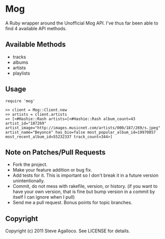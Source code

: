 Mog
===

A Ruby wrapper around the Unofficial Mog API.  I've thus far been able to find 4 available API methods.

Available Methods
-----------------

* tracks
* albums
* artists
* playlists

Usage
-----

    require 'mog'

    >> client = Mog::Client.new
    >> artists = client.artists
    => [<#Hashie::Rash artists=[<#Hashie::Rash album_count=43 artist_id="187269" artist_image="http://images.musicnet.com/artists/000/187/269/s.jpeg" artist_name="Beyoncé" has_bio=false most_popular_album_id=19970857 most_recent_album_id=55232337 track_count=344>]

Note on Patches/Pull Requests
-----------------------------

* Fork the project.
* Make your feature addition or bug fix.
* Add tests for it. This is important so I don't break it in a
  future version unintentionally.
* Commit, do not mess with rakefile, version, or history.
  (if you want to have your own version, that is fine but bump version in a commit by itself I can ignore when I pull)
* Send me a pull request. Bonus points for topic branches.

Copyright
---------

Copyright (c) 2011 Steve Agalloco. See LICENSE for details.